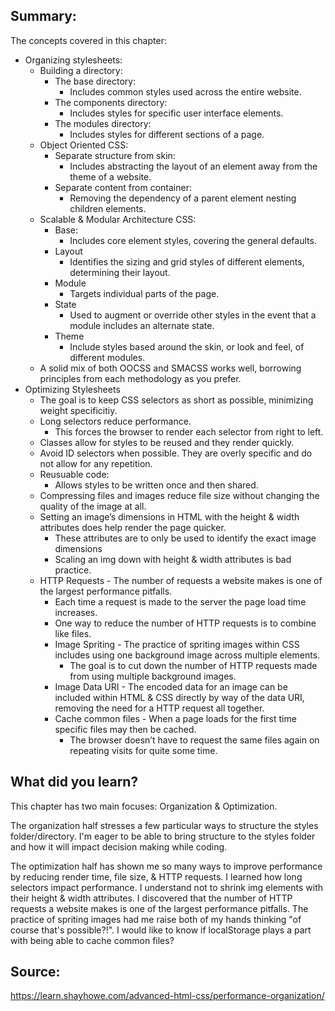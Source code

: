 ## Summary:
The concepts covered in this chapter:
* Organizing stylesheets:
    * Building a directory:
        * The base directory:
            * Includes common styles used across the entire website. 
        * The components directory:
            * Includes styles for specific user interface elements. 
        * The modules directory:
            * Includes styles for different sections of a page.
    * Object Oriented CSS:
        * Separate structure from skin:
            * Includes abstracting the layout of an element away from the theme of a website. 
        * Separate content from container:
            * Removing the dependency of a parent element nesting children elements. 
    * Scalable & Modular Architecture CSS:
        * Base:
            * Includes core element styles, covering the general defaults. 
        * Layout 
            * Identifies the sizing and grid styles of different elements, determining their layout. 
        * Module 
            * Targets individual parts of the page. 
        * State 
            * Used to augment or override other styles in the event that a module includes an alternate state. 
        * Theme 
            * Include styles based around the skin, or look and feel, of different modules.
    * A solid mix of both OOCSS and SMACSS works well, borrowing principles from each methodology as you prefer.
* Optimizing Stylesheets
    * The goal is to keep CSS selectors as short as possible, minimizing weight specificitiy.
    * Long selectors reduce performance.
        * This forces the browser to render each selector from right to left. 
    * Classes allow for styles to be reused and they render quickly. 
    * Avoid ID selectors when possible. They are overly specific and do not allow for any repetition. 
    * Reusuable code:
        * Allows styles to be written once and then shared.
    * Compressing files and images reduce file size without changing the quality of the image at all.
    * Setting an image’s dimensions in HTML with the height & width attributes does help render the page quicker.
        * These attributes are to only be used to identify the exact image dimensions
        * Scaling an img down with height & width attributes is bad practice.
    * HTTP Requests - The number of requests a website makes is one of the largest performance pitfalls. 
        * Each time a request is made to the server the page load time increases. 
        * One way to reduce the number of HTTP requests is to combine like files. 
        * Image Spriting - The practice of spriting images within CSS includes using one background image across multiple elements. 
            * The goal is to cut down the number of HTTP requests made from using multiple background images.
        * Image Data URI - The encoded data for an image can be included within HTML & CSS directly by way of the data URI, removing the need for a HTTP request all together.
        * Cache common files - When a page loads for the first time specific files may then be cached. 
            * The browser doesn’t have to request the same files again on repeating visits for quite some time. 

## What did you learn?
This chapter has two main focuses: Organization & Optimization.

The organization half stresses a few particular ways to structure the styles folder/directory. 
I'm eager to be able to bring structure to the styles folder and how it will impact decision making while coding.

The optimization half has shown me so many ways to improve performance by reducing render time, file size, & HTTP requests. 
I learned how long selectors impact performance.
I understand not to shrink img elements with their height & width attributes.
I discovered that the number of HTTP requests a website makes is one of the largest performance pitfalls. 
The practice of spriting images had me raise both of my hands thinking "of course that's possible?!". I would like to know if localStorage plays a part with being able to cache common files?

## Source:
https://learn.shayhowe.com/advanced-html-css/performance-organization/